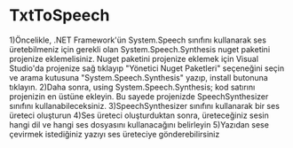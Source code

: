 # TxtToSpeech

1)Öncelikle, .NET Framework'ün System.Speech sınıfını kullanarak ses üretebilmeniz için gerekli olan System.Speech.Synthesis nuget paketini projenize eklemelisiniz. Nuget paketini projenize eklemek için Visual Studio'da projenize sağ tıklayıp "Yönetici Nuget Paketleri" seçeneğini seçin ve arama kutusuna "System.Speech.Synthesis" yazıp, install butonuna tıklayın.
2)Daha sonra, using System.Speech.Synthesis; kod satırını projenizin en üstüne ekleyin. Bu sayede projenizde SpeechSynthesizer sınıfını kullanabileceksiniz.
3)SpeechSynthesizer sınıfını kullanarak bir ses üreteci oluşturun
4)Ses üreteci oluşturduktan sonra, üreteceğiniz sesin hangi dil ve hangi ses dosyasını kullanacağını belirleyin
5)Yazıdan sese çevirmek istediğiniz yazıyı ses üreteciye gönderebilirsiniz
